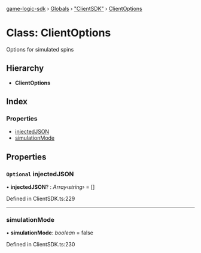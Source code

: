 [game-logic-sdk](../README.md) › [Globals](../globals.md) › ["ClientSDK"](../modules/_clientsdk_.md) › [ClientOptions](_clientsdk_.clientoptions.md)

# Class: ClientOptions

Options for simulated spins

## Hierarchy

* **ClientOptions**

## Index

### Properties

* [injectedJSON](_clientsdk_.clientoptions.md#optional-injectedjson)
* [simulationMode](_clientsdk_.clientoptions.md#simulationmode)

## Properties

### `Optional` injectedJSON

• **injectedJSON**? : *Array‹string›* = []

Defined in ClientSDK.ts:229

___

###  simulationMode

• **simulationMode**: *boolean* = false

Defined in ClientSDK.ts:230
